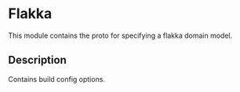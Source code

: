 # Flakka
This module contains the proto for specifying a flakka domain model.

## Description
Contains build config options.
